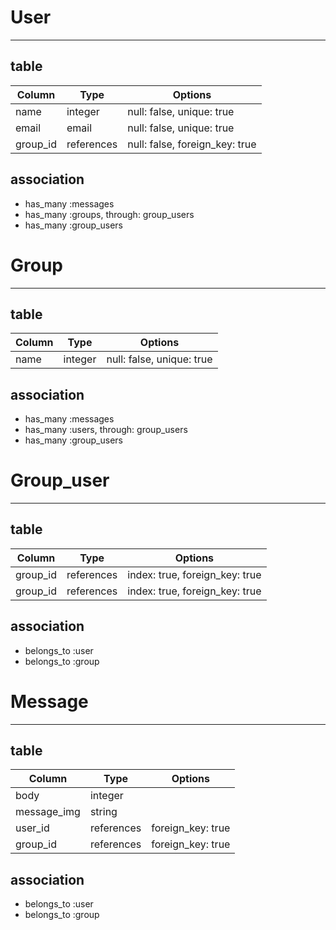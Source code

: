 <!-- #モデル名

##テーブル名
## table
|Column|Type|Options|
|------|----|-------|

##アソシエーション
 - アソシエーションの記述

 -->

# User
---
## table
|Column|Type|Options|
|------|----|-------|
|name|integer|null: false, unique: true|
|email|email|null: false, unique: true|
|group_id|references|null: false, foreign_key: true|

## association
  - has_many :messages
  - has_many :groups, through: group_users
  - has_many :group_users

# Group
---

## table
|Column|Type|Options|
|------|----|-------|
|name|integer|null: false, unique: true|

## association
  - has_many :messages
  - has_many :users, through: group_users
  - has_many :group_users

# Group_user
---
## table
|Column|Type|Options|
|------|----|-------|
|group_id|references|index: true, foreign_key: true|
|group_id|references|index: true, foreign_key: true|

## association
  - belongs_to :user
  - belongs_to :group

# Message
---

## table
|Column|Type|Options|
|------|----|-------|
|body|integer||
|message_img|string||
|user_id|references|foreign_key: true|
|group_id|references|foreign_key: true|

## association
  - belongs_to :user
  - belongs_to :group
